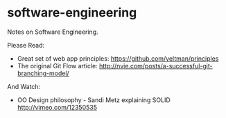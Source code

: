 software-engineering
====================

Notes on Software Engineering.

Please Read:
 - Great set of web app principles: https://github.com/veltman/principles
 - The original Git Flow article: http://nvie.com/posts/a-successful-git-branching-model/
 
And Watch:
 - OO Design philosophy - Sandi Metz explaining SOLID http://vimeo.com/12350535
